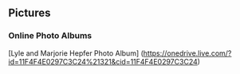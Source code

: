## Pictures

### Online Photo Albums
[Lyle and Marjorie Hepfer Photo Album] (https://onedrive.live.com/?id=11F4F4E0297C3C24%21321&cid=11F4F4E0297C3C24)
